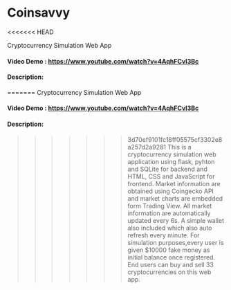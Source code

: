 # Coinsavvy
<<<<<<< HEAD

Cryptocurrency Simulation Web App

#### Video Demo : https://www.youtube.com/watch?v=4AqhFCvI3Bc

#### Description:

=======
Cryptocurrency Simulation Web App
#### Video Demo : https://www.youtube.com/watch?v=4AqhFCvI3Bc
#### Description:
>>>>>>> 3d70ef9101fc18ff05575cf3302e8a257d2a9281
This is a cryptocurrency simulation web application using flask, pyhton and SQLite for backend and HTML, CSS and JavaScript for frontend.
Market information are obtained using Coingecko API and market charts are embedded form Trading View.
All market information are automatically updated every 6s.
A simple wallet also included which also auto refresh every minute.
For simulation purposes,every user is given $10000 fake money as initial balance once registered.
End users can buy and sell 33 cryptocurrencies on this web app.
